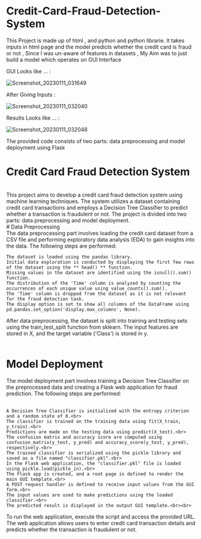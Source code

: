 # Credit-Card-Fraud-Detection-System
This Project is made up of html , and python and python librarie. It takes inputs in html page and the model predicts whether the credit card is fraud or not , Since I was un-aware of features in datasets , My Aim was to just build a model which operates on GUI Interface

GUI Looks like ... : 

![Screenshot_20230111_031649](https://user-images.githubusercontent.com/99462259/211774648-38580d0d-6ec7-4818-abc7-e033bfef0528.png)

After Giving Inputs : 

![Screenshot_20230111_032040](https://user-images.githubusercontent.com/99462259/211775026-69bd8bfd-c10a-4f86-a5e0-6f658bfe657d.png)
 
Results Looks like ... :  

![Screenshot_20230111_032048](https://user-images.githubusercontent.com/99462259/211775247-2806360e-d357-4d3f-bc77-8e876907195e.png)

The provided code consists of two parts: data preprocessing and model deployment using Flask
<br>
# Credit Card Fraud Detection System
<br>
This project aims to develop a credit card fraud detection system using machine learning techniques. The system utilizes a dataset containing credit card transactions and employs a Decision Tree Classifier to predict whether a transaction is fraudulent or not. The project is divided into two parts: data preprocessing and model deployment.
<br>
# Data Preprocessing
<br>
The data preprocessing part involves loading the credit card dataset from a CSV file and performing exploratory data analysis (EDA) to gain insights into the data. The following steps are performed:<br>

    The dataset is loaded using the pandas library.
    Initial data exploration is conducted by displaying the first few rows of the dataset using the ** head() ** function.
    Missing values in the dataset are identified using the isnull().sum() function.
    The distribution of the 'Time' column is analyzed by counting the occurrences of each unique value using value_counts().sum().
    The 'Time' column is dropped from the dataset as it is not relevant for the fraud detection task.
    The display option is set to show all columns of the DataFrame using pd.pandas.set_option('display.max_columns', None).

After data preprocessing, the dataset is split into training and testing sets using the train_test_split function from sklearn. The input features are stored in X, and the target variable ('Class') is stored in y.<br><br>
# Model Deployment <br>

The model deployment part involves training a Decision Tree Classifier on the preprocessed data and creating a Flask web application for fraud prediction. The following steps are performed:<br><br>

    A Decision Tree Classifier is initialized with the entropy criterion and a random state of 0.<br>
    The classifier is trained on the training data using fit(X_train, y_train).<br>
    Predictions are made on the testing data using predict(X_test).<br>
    The confusion matrix and accuracy score are computed using confusion_matrix(y_test, y_pred) and accuracy_score(y_test, y_pred), respectively.<br>
    The trained classifier is serialized using the pickle library and saved as a file named "classifier.pkl".<br>
    In the Flask web application, the "classifier.pkl" file is loaded using pickle.load(pickle_in).<br>
    The Flask app is created, and a root page is defined to render the main GUI template.<br>
    A POST request handler is defined to receive input values from the GUI form.<br>
    The input values are used to make predictions using the loaded classifier.<br>
    The predicted result is displayed in the output GUI template.<br><br>

To run the web application, execute the script and access the provided URL. The web application allows users to enter credit card transaction details and predicts whether the transaction is fraudulent or not.<br>
